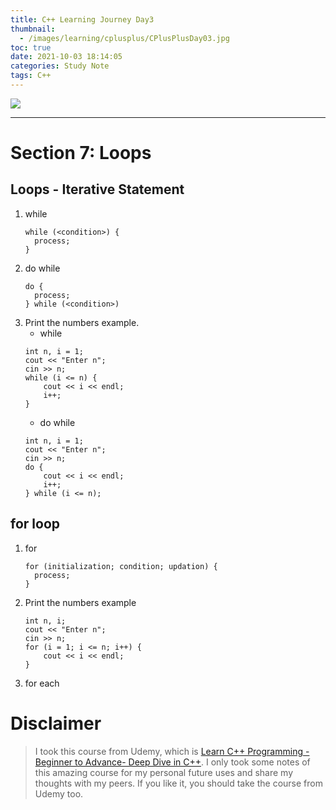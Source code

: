 ```yaml
---
title: C++ Learning Journey Day3
thumbnail:
  - /images/learning/cplusplus/CPlusPlusDay03.jpg
toc: true
date: 2021-10-03 18:14:05
categories: Study Note
tags: C++
---
```

<img src="/images/learning/cplusplus/CPlusPlusDay03.jpg">

***
# Section 7: Loops
## Loops - Iterative Statement
1. while
    ```
    while (<condition>) {
      process;
    }
    ```
2. do while
    ```
    do {
      process;
    } while (<condition>)
    ```
3. Print the numbers example.
    - while
    ```
    int n, i = 1;
    cout << "Enter n";
    cin >> n;
    while (i <= n) {
        cout << i << endl;
        i++;
    }
    ```
    - do while
    ```
    int n, i = 1;
    cout << "Enter n";
    cin >> n;
    do {
        cout << i << endl;
        i++;
    } while (i <= n);
    ```
## for loop
1. for
    ```
    for (initialization; condition; updation) {
      process;
    }
    ```
2. Print the numbers example
    ```
    int n, i;
    cout << "Enter n";
    cin >> n;
    for (i = 1; i <= n; i++) {
        cout << i << endl;
    }
    ```
3. for each

# Disclaimer
> I took this course from Udemy, which is [Learn C++ Programming -Beginner to Advance- Deep Dive in C++](https://www.udemy.com/course/cpp-deep-dive). I only took some notes of this amazing course for my personal future uses and share my thoughts with my peers. If you like it, you should take the course from Udemy too.